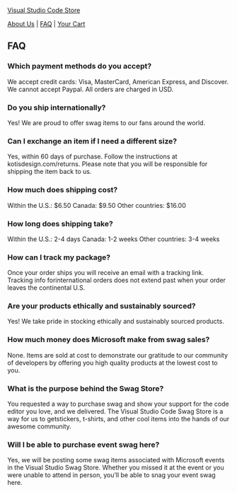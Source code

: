 [Visual Studio Code Store](https://stores.kotisdesign.com/vscode)

[About Us](https://reddoorcollaborative.github.io/VSCode/about-us) | [FAQ](https://reddoorcollaborative.github.io/VSCode/faq) | [Your Cart](https://stores.kotisdesign.com/cart)

## FAQ 

### Which payment methods do you accept?

We accept credit cards: Visa, MasterCard, American Express, and Discover. We cannot accept Paypal. All orders are charged in USD.

### Do you ship internationally?
Yes! We are proud to offer swag items to our fans around the world.

### Can I exchange an item if I need a different size?
Yes, within 60 days of purchase. Follow the instructions at kotisdesign.com/returns. Please note that you will be responsible for shipping the item back to us.

### How much does shipping cost?
Within the U.S.: $6.50
Canada: $9.50
Other countries: $16.00

### How long does shipping take?
Within the U.S.: 2-4 days
Canada: 1-2 weeks
Other countries: 3-4 weeks

### How can I track my package?
Once your order ships you will receive an email with a tracking link. Tracking info forinternational orders does not extend past when your order leaves the continental U.S.

### Are your products ethically and sustainably sourced?
Yes! We take pride in stocking ethically and sustainably sourced products.

### How much money does Microsoft make from swag sales?
None. Items are sold at cost to demonstrate our gratitude to our community of developers by offering you high quality products at the lowest cost to you.

### What is the purpose behind the Swag Store?
You requested a way to purchase swag and show your support for the code editor you love, and we delivered. The Visual Studio Code Swag Store is a way for us to getstickers, t-shirts, and other cool items into the hands of our awesome community.

### Will I be able to purchase event swag here?
Yes, we will be posting some swag items associated with Microsoft events in the Visual Studio Swag Store. Whether you missed it at the event or you were unable to attend in person, you’ll be able to snag your event swag here.

